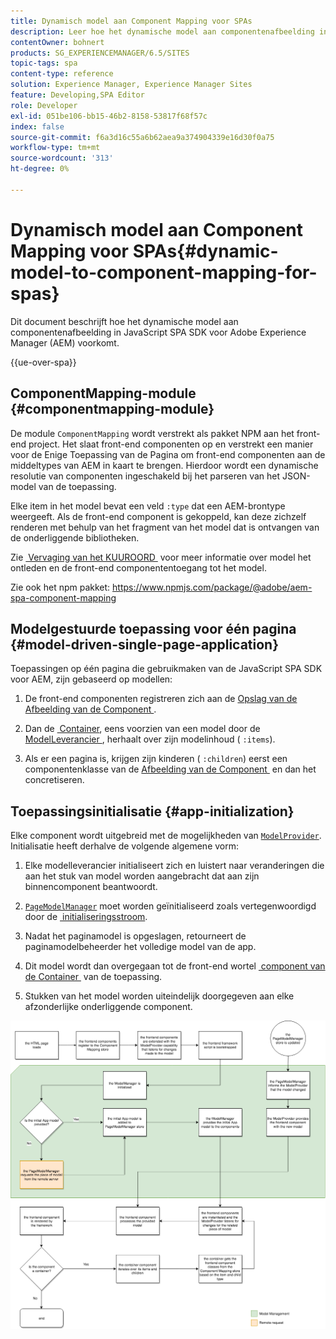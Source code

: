 ```yaml
---
title: Dynamisch model aan Component Mapping voor SPAs
description: Leer hoe het dynamische model aan componentenafbeelding in JavaScript SPA SDK voor Adobe Experience Manager voorkomt.
contentOwner: bohnert
products: SG_EXPERIENCEMANAGER/6.5/SITES
topic-tags: spa
content-type: reference
solution: Experience Manager, Experience Manager Sites
feature: Developing,SPA Editor
role: Developer
exl-id: 051be106-bb15-46b2-8158-53817f68f57c
index: false
source-git-commit: f6a3d16c55a6b62aea9a374904339e16d30f0a75
workflow-type: tm+mt
source-wordcount: '313'
ht-degree: 0%

---
```



# Dynamisch model aan Component Mapping voor SPAs{#dynamic-model-to-component-mapping-for-spas}

Dit document beschrijft hoe het dynamische model aan componentenafbeelding in JavaScript SPA SDK voor Adobe Experience Manager (AEM) voorkomt.

{{ue-over-spa}}

## ComponentMapping-module {#componentmapping-module}

De module `ComponentMapping` wordt verstrekt als pakket NPM aan het front-end project. Het slaat front-end componenten op en verstrekt een manier voor de Enige Toepassing van de Pagina om front-end componenten aan de middeltypes van AEM in kaart te brengen. Hierdoor wordt een dynamische resolutie van componenten ingeschakeld bij het parseren van het JSON-model van de toepassing.

Elke item in het model bevat een veld `:type` dat een AEM-brontype weergeeft. Als de front-end component is gekoppeld, kan deze zichzelf renderen met behulp van het fragment van het model dat is ontvangen van de onderliggende bibliotheken.

Zie [&#x200B; Vervaging van het KUUROORD &#x200B;](/help/sites-developing/spa-blueprint.md) voor meer informatie over model het ontleden en de front-end componententoegang tot het model.

Zie ook het npm pakket: [&#x200B; https://www.npmjs.com/package/@adobe/aem-spa-component-mapping &#x200B;](https://www.npmjs.com/package/@adobe/aem-spa-component-mapping)

## Modelgestuurde toepassing voor één pagina {#model-driven-single-page-application}

Toepassingen op één pagina die gebruikmaken van de JavaScript SPA SDK voor AEM, zijn gebaseerd op modellen:

1. De front-end componenten registreren zich aan de [&#x200B; Opslag van de Afbeelding van de Component &#x200B;](/help/sites-developing/spa-dynamic-model-to-component-mapping.md#componentmapping-module).
1. Dan de [&#x200B; Container &#x200B;](/help/sites-developing/spa-blueprint.md#container), eens voorzien van een model door de [&#x200B; ModelLeverancier &#x200B;](/help/sites-developing/spa-blueprint.md#the-model-provider), herhaalt over zijn modelinhoud ( `:items`).

1. Als er een pagina is, krijgen zijn kinderen ( `:children`) eerst een componentenklasse van de [&#x200B; Afbeelding van de Component &#x200B;](/help/sites-developing/spa-blueprint.md#componentmapping) en dan het concretiseren.

## Toepassingsinitialisatie {#app-initialization}

Elke component wordt uitgebreid met de mogelijkheden van [`ModelProvider`](/help/sites-developing/spa-blueprint.md#the-model-provider). Initialisatie heeft derhalve de volgende algemene vorm:

1. Elke modelleverancier initialiseert zich en luistert naar veranderingen die aan het stuk van model worden aangebracht dat aan zijn binnencomponent beantwoordt.
1. [`PageModelManager`](/help/sites-developing/spa-blueprint.md#pagemodelmanager) moet worden geïnitialiseerd zoals vertegenwoordigd door de [&#x200B; initialiseringsstroom &#x200B;](/help/sites-developing/spa-blueprint.md).

1. Nadat het paginamodel is opgeslagen, retourneert de paginamodelbeheerder het volledige model van de app.
1. Dit model wordt dan overgegaan tot de front-end wortel [&#x200B; component van de Container &#x200B;](/help/sites-developing/spa-blueprint.md#container) van de toepassing.
1. Stukken van het model worden uiteindelijk doorgegeven aan elke afzonderlijke onderliggende component.

![&#x200B; app_model_initialization &#x200B;](assets/app_model_initialization.png)
